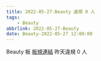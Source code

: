 ```yaml
---
title: 2022-05-27-Beauty 違規 0 人
tags:
    - Beauty
abbrlink: 2022-05-27-Beauty
date: Beauty-2022-05-27 12:00:00
---
```

Beauty 板 [板規連結](https://www.ptt.cc/bbs/Beauty/M.1630069980.A.84B.html)
昨天違規 0 人
